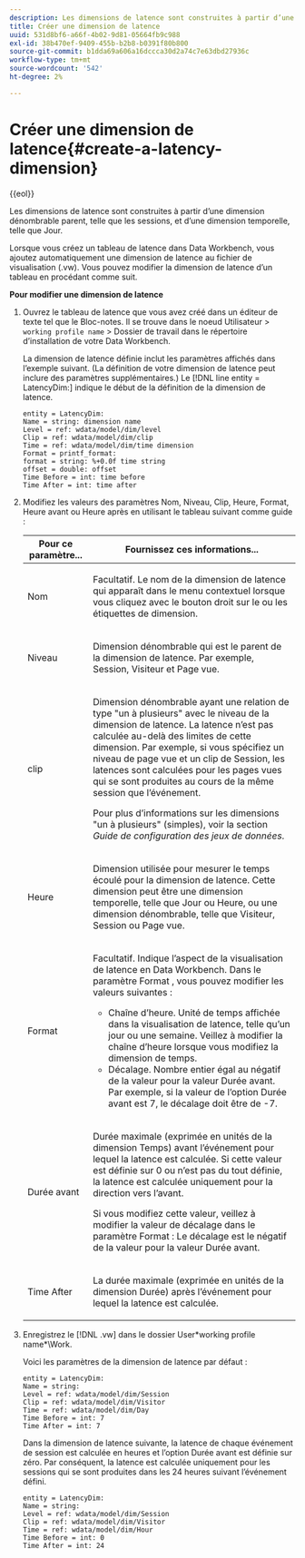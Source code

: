 ```yaml
---
description: Les dimensions de latence sont construites à partir d’une dimension dénombrable parent, telle que les sessions, et d’une dimension temporelle, telle que Jour.
title: Créer une dimension de latence
uuid: 531d8bf6-a66f-4b02-9d81-05664fb9c988
exl-id: 38b470ef-9409-455b-b2b8-b0391f80b800
source-git-commit: b1dda69a606a16dccca30d2a74c7e63dbd27936c
workflow-type: tm+mt
source-wordcount: '542'
ht-degree: 2%

---
```


# Créer une dimension de latence{#create-a-latency-dimension}

{{eol}}

Les dimensions de latence sont construites à partir d’une dimension dénombrable parent, telle que les sessions, et d’une dimension temporelle, telle que Jour.

Lorsque vous créez un tableau de latence dans Data Workbench, vous ajoutez automatiquement une dimension de latence au fichier de visualisation (.vw). Vous pouvez modifier la dimension de latence d’un tableau en procédant comme suit.

**Pour modifier une dimension de latence**

1. Ouvrez le tableau de latence que vous avez créé dans un éditeur de texte tel que le Bloc-notes. Il se trouve dans le noeud Utilisateur > `working profile name` > Dossier de travail dans le répertoire d’installation de votre Data Workbench.

   La dimension de latence définie inclut les paramètres affichés dans l’exemple suivant. (La définition de votre dimension de latence peut inclure des paramètres supplémentaires.) Le [!DNL line entity = LatencyDim:] indique le début de la définition de la dimension de latence.

   ```
   entity = LatencyDim:
   Name = string: dimension name
   Level = ref: wdata/model/dim/level
   Clip = ref: wdata/model/dim/clip
   Time = ref: wdata/model/dim/time dimension
   Format = printf_format: 
   format = string: %+0.0f time string
   offset = double: offset
   Time Before = int: time before
   Time After = int: time after
   ```

1. Modifiez les valeurs des paramètres Nom, Niveau, Clip, Heure, Format, Heure avant ou Heure après en utilisant le tableau suivant comme guide :

   <table id="table_13DF30B8B7314F118D0ED5DF9EA70B9B"> 
   <thead> 
   <tr> 
      <th colname="col1" class="entry"> Pour ce paramètre... </th> 
      <th colname="col2" class="entry"> Fournissez ces informations... </th> 
   </tr> 
   </thead>
   <tbody> 
   <tr> 
      <td colname="col1"> <p>Nom </p> </td> 
      <td colname="col2"> <p>Facultatif. Le nom de la dimension de latence qui apparaît dans le menu contextuel lorsque vous cliquez avec le bouton droit sur le ou les étiquettes de dimension. </p> </td> 
   </tr> 
   <tr> 
      <td colname="col1"> <p>Niveau </p> </td> 
      <td colname="col2"> <p>Dimension dénombrable qui est le parent de la dimension de latence. Par exemple, Session, Visiteur et Page vue. </p> </td> 
   </tr> 
   <tr> 
      <td colname="col1"> <p>clip </p> </td> 
      <td colname="col2"> <p>Dimension dénombrable ayant une relation de type "un à plusieurs" avec le niveau de la dimension de latence. La latence n’est pas calculée au-delà des limites de cette dimension. Par exemple, si vous spécifiez un niveau de page vue et un clip de Session, les latences sont calculées pour les pages vues qui se sont produites au cours de la même session que l’événement. </p> <p>Pour plus d’informations sur les dimensions "un à plusieurs" (simples), voir la section <i>Guide de configuration des jeux de données</i>. </p> </td> 
   </tr> 
   <tr> 
      <td colname="col1"> <p>Heure </p> </td> 
      <td colname="col2"> <p>Dimension utilisée pour mesurer le temps écoulé pour la dimension de latence. Cette dimension peut être une dimension temporelle, telle que Jour ou Heure, ou une dimension dénombrable, telle que Visiteur, Session ou Page vue. </p> </td> 
   </tr> 
   <tr> 
      <td colname="col1"> Format </td> 
      <td colname="col2"> <p>Facultatif. Indique l’aspect de la visualisation de latence en Data Workbench. Dans le paramètre Format , vous pouvez modifier les valeurs suivantes : 
      <ul id="ul_ABF4C17BDE2E4F6C9CBDD933674DE861"> 
         <li id="li_5ED6A7267C81444983AF8507ADC6A5AB">Chaîne d’heure. Unité de temps affichée dans la visualisation de latence, telle qu’un jour ou une semaine. Veillez à modifier la chaîne d’heure lorsque vous modifiez la dimension de temps. </li> 
         <li id="li_E3B517ECE1494221AAE90455CC0AAB42">Décalage. Nombre entier égal au négatif de la valeur pour la valeur Durée avant. Par exemple, si la valeur de l’option Durée avant est 7, le décalage doit être de -7. </li> 
      </ul> </p> </td> 
   </tr> 
   <tr> 
      <td colname="col1"> <p>Durée avant </p> </td> 
      <td colname="col2"> <p>Durée maximale (exprimée en unités de la dimension Temps) avant l’événement pour lequel la latence est calculée. Si cette valeur est définie sur 0 ou n’est pas du tout définie, la latence est calculée uniquement pour la direction vers l’avant. </p> <p>Si vous modifiez cette valeur, veillez à modifier la valeur de décalage dans le paramètre Format : Le décalage est le négatif de la valeur pour la valeur Durée avant. </p> </td> 
   </tr> 
   <tr> 
      <td colname="col1"> <p>Time After </p> </td> 
      <td colname="col2"> <p>La durée maximale (exprimée en unités de la dimension Durée) après l’événement pour lequel la latence est calculée. </p> </td> 
   </tr> 
   </tbody> 
   </table>

1. Enregistrez le [!DNL .vw] dans le dossier User\*working profile name*\Work.

   Voici les paramètres de la dimension de latence par défaut :

   ```
   entity = LatencyDim:
   Name = string: 
   Level = ref: wdata/model/dim/Session
   Clip = ref: wdata/model/dim/Visitor
   Time = ref: wdata/model/dim/Day
   Time Before = int: 7
   Time After = int: 7
   ```

   Dans la dimension de latence suivante, la latence de chaque événement de session est calculée en heures et l’option Durée avant est définie sur zéro. Par conséquent, la latence est calculée uniquement pour les sessions qui se sont produites dans les 24 heures suivant l’événement défini.

   ```
   entity = LatencyDim:
   Name = string:
   Level = ref: wdata/model/dim/Session
   Clip = ref: wdata/model/dim/Visitor
   Time = ref: wdata/model/dim/Hour
   Time Before = int: 0
   Time After = int: 24
   ```
